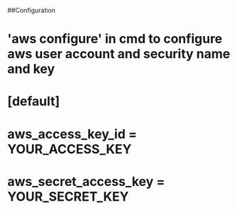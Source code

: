 ##Configuration
# 'aws configure' in cmd to configure aws user account and security name and key
# [default]
# aws_access_key_id = YOUR_ACCESS_KEY
# aws_secret_access_key = YOUR_SECRET_KEY
